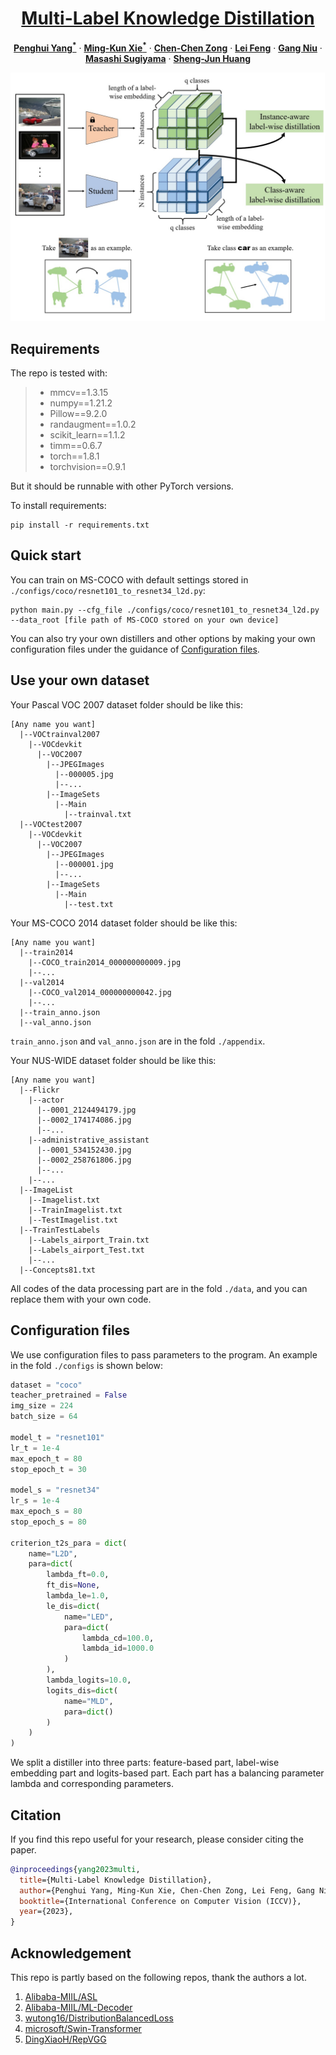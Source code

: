 <p align="center">
  <h1 align="center">
    <a href="https://arxiv.org/abs/2308.06453">Multi-Label Knowledge Distillation</a>
  </h1>
  <p align="center">
    <a href="https://phyang.top/"><strong>Penghui Yang<sup>*</sup></strong></a>
    ·
    <a href="https://www.xiemk.pro/"><strong>Ming-Kun Xie<sup>*</sup></strong></a>
    ·
    <a href="https://chenchenzong.github.io/"><strong>Chen-Chen Zong</strong></a>
    ·
    <a href="https://lfeng-ntu.github.io/"><strong>Lei Feng</strong></a>
    ·
    <a href="https://niug1984.github.io/"><strong>Gang Niu</strong></a>
    ·
    <a href="http://www.ms.k.u-tokyo.ac.jp/sugi/index.html/"><strong>Masashi Sugiyama</strong></a>
    ·
    <a href="http://parnec.nuaa.edu.cn/huangsj/"><strong>Sheng-Jun Huang</strong></a>
  </p>
</p>

<div align=center><img src='./pics/LED.jpg' width=600></div>

## Requirements

The repo is tested with:

> - mmcv==1.3.15
> - numpy==1.21.2
> - Pillow==9.2.0
> - randaugment==1.0.2
> - scikit_learn==1.1.2
> - timm==0.6.7
> - torch==1.8.1
> - torchvision==0.9.1

But it should be runnable with other PyTorch versions.

To install requirements:

```
pip install -r requirements.txt
```

## Quick start

You can train on MS-COCO with default settings stored in `./configs/coco/resnet101_to_resnet34_l2d.py`:

```
python main.py --cfg_file ./configs/coco/resnet101_to_resnet34_l2d.py --data_root [file path of MS-COCO stored on your own device]
```

You can also try your own distillers and other options by making your own configuration files under the guidance of [Configuration files](#configuration-files).

## Use your own dataset

Your Pascal VOC 2007 dataset folder should be like this:

```
[Any name you want]
  |--VOCtrainval2007
    |--VOCdevkit
      |--VOC2007
        |--JPEGImages
          |--000005.jpg
          |--...
        |--ImageSets
          |--Main
            |--trainval.txt
  |--VOCtest2007
    |--VOCdevkit
      |--VOC2007
        |--JPEGImages
          |--000001.jpg
          |--...
        |--ImageSets
          |--Main
            |--test.txt
```

Your MS-COCO 2014 dataset folder should be like this:

```
[Any name you want]
  |--train2014
    |--COCO_train2014_000000000009.jpg
    |--...
  |--val2014
    |--COCO_val2014_000000000042.jpg
    |--...
  |--train_anno.json
  |--val_anno.json
```

`train_anno.json` and `val_anno.json` are in the fold `./appendix`.

Your NUS-WIDE dataset folder should be like this:

```
[Any name you want]
  |--Flickr
    |--actor
      |--0001_2124494179.jpg
      |--0002_174174086.jpg
      |--...
    |--administrative_assistant
      |--0001_534152430.jpg
      |--0002_258761806.jpg
      |--...
    |--...
  |--ImageList
    |--Imagelist.txt
    |--TrainImagelist.txt
    |--TestImagelist.txt
  |--TrainTestLabels
    |--Labels_airport_Train.txt
    |--Labels_airport_Test.txt
    |--...
  |--Concepts81.txt
```

All codes of the data processing part are in the fold `./data`, and you can replace them with your own code.

## Configuration files

We use configuration files to pass parameters to the program. An example in the fold `./configs` is shown below:

```python
dataset = "coco"
teacher_pretrained = False
img_size = 224
batch_size = 64

model_t = "resnet101"
lr_t = 1e-4
max_epoch_t = 80
stop_epoch_t = 30

model_s = "resnet34"
lr_s = 1e-4
max_epoch_s = 80
stop_epoch_s = 80

criterion_t2s_para = dict(
    name="L2D",
    para=dict(
        lambda_ft=0.0,
        ft_dis=None,
        lambda_le=1.0,
        le_dis=dict(
            name="LED",
            para=dict(
                lambda_cd=100.0,
                lambda_id=1000.0
            )
        ),
        lambda_logits=10.0,
        logits_dis=dict(
            name="MLD",
            para=dict()
        )
    )
)
```

We split a distiller into three parts: feature-based part, label-wise embedding part and logits-based part. Each part has a balancing parameter lambda and corresponding parameters.


## Citation

If you find this repo useful for your research, please consider citing the paper.

```bibtex
@inproceedings{yang2023multi,
  title={Multi-Label Knowledge Distillation},
  author={Penghui Yang, Ming-Kun Xie, Chen-Chen Zong, Lei Feng, Gang Niu, Masashi Sugiyama, Sheng-Jun Huang},
  booktitle={International Conference on Computer Vision (ICCV)},
  year={2023},
}
```


## Acknowledgement

This repo is partly based on the following repos, thank the authors a lot.

1. [Alibaba-MIIL/ASL](https://github.com/Alibaba-MIIL/ASL)
2. [Alibaba-MIIL/ML-Decoder](https://github.com/Alibaba-MIIL/ML_Decoder)
3. [wutong16/DistributionBalancedLoss](https://github.com/wutong16/DistributionBalancedLoss)
4. [microsoft/Swin-Transformer](https://github.com/microsoft/Swin-Transformer)
5. [DingXiaoH/RepVGG](https://github.com/DingXiaoH/RepVGG)
